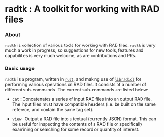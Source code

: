 # radtk : A toolkit for working with RAD files

### About 

`radtk` is collection of various tools for working with RAD files.  `radtk` is very much a work in progress, so suggestions for new tools, features and capabilities is very much welcome, 
as are contributions and PRs.

### Basic usage

`radtk` is a program, written in [`rust`](https://www.rust-lang.org/), and making use of [`libradicl`](https://github.com/COMBINE-lab/libradicl) for performing various operations on RAD files. 
It consists of a number of different sub-commands.  The current sub-commands are listed below:

 - `cat` : Concatenates a series of input RAD files into an output RAD file.  The input files must have compatible headers (i.e. be built on the same referece, and contain the 
 same tag set).

 - `view` : Output a RAD file into a textual (currently JSON) format.  This can be useful for inspecting the contents of a RAD file or specifically examining or searching for some record 
 or quantity of interest.
